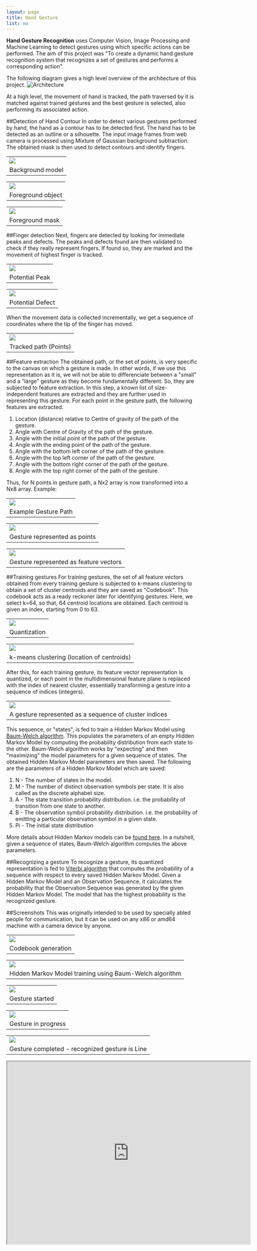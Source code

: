 ```yaml
---
layout: page
title: Hand Gesture
list: no
---
```


<b>Hand Gesture Recognition</b> uses Computer Vision, Image Processing and Machine Learning to detect gestures using which specific actions can be performed. The aim of this project was "To create a dynamic hand gesture recognition system
that recognizes a set of gestures and performs a corresponding action".

The following diagram gives a high level overview of the architecture of this project.
![Architecture](http://akarthik10.github.io/public/hgrc/architecture_full.png)

At a high level, the movement of hand is tracked, the path traversed by it is matched against trained gestures and the best gesture is selected, also performing its associated action.

##Detection of Hand Contour
In order to detect various gestures performed by hand, the hand as a contour has to be detected first. The hand has to be detected as an outline or a silhouette. The input image frames from web camera is processed using Mixture of Gaussian background subtraction. The obtained mask is then used to detect contours and identify fingers.
<table>
<tr>
<td>
<img src="http://akarthik10.github.io/public/hgrc/bg_model.png" /></td></tr><tr><td align="center">Background model</td></tr>
</table>

<table>
<tr>
<td>
<img src="http://akarthik10.github.io/public/hgrc/fg_object.png" /></td></tr><tr><td align="center">Foreground object</td></tr>
</table>

<table>
<tr>
<td>
<img src="http://akarthik10.github.io/public/hgrc/fg_mask.png" /></td></tr><tr><td align="center">Foreground mask</td></tr>
</table>

##Finger detection
Next, fingers are detected by looking for immediate peaks and defects. The peaks and defects found are then validated to check if they really represent fingers. If found so, they are marked and the movement of highest finger is tracked.
<table>
<tr>
<td>
<img src="http://akarthik10.github.io/public/hgrc/peak.png" /></td></tr><tr><td align="center">Potential Peak</td></tr>
</table>

<table>
<tr>
<td>
<img src="http://akarthik10.github.io/public/hgrc/defect.png" /></td></tr><tr><td align="center">Potential Defect</td></tr>
</table>

When the movement data is collected incrementally, we get a sequence of coordinates where the tip of the finger has moved.
<table>
<tr>
<td>
<img src="http://akarthik10.github.io/public/hgrc/points.png" /></td></tr><tr><td align="center">Tracked path (Points)</td></tr>
</table>

##Feature extraction
The obtained path, or the set of points, is very specific to the canvas on which a gesture is made. In other words, if we use this representation as it is, we will not be able to differenciate between a "small" and a "large" gesture as they become fundamentally different. So, they are subjected to feature extraction. In this step, a known list of size-independent features are extracted and they are further used in  representing this gesture. For each point in the gesture path, the following features are extracted.

  1. Location (distance) relative to Centre of gravity of the path of the gesture.
  2. Angle with Centre of Gravity of the path of the gesture.
  3. Angle with the initial point of the path of the gesture.
  4. Angle with the ending point of the path of the gesture.
  5. Angle with the bottom left corner of the path of the gesture.
  6. Angle with the top left corner of the path of the gesture.
  7. Angle with the bottom right corner of the path of the gesture.
  8. Angle with the top right corner of the path of the gesture.
  
Thus, for N points in gesture path, a Nx2 array is now transformed into a Nx8 array.
Example:

<table>
<tr>
<td>
<img src="http://akarthik10.github.io/public/hgrc/example_gesture.png" /></td></tr><tr><td align="center">Example Gesture Path</td></tr>
</table>

<table>
<tr>
<td>
<img src="http://akarthik10.github.io/public/hgrc/points.png" /></td></tr><tr><td align="center">Gesture represented as points</td></tr>
</table>
  
<table>
<tr>
<td>
<img src="http://akarthik10.github.io/public/hgrc/feature_extractor_op.png" /></td></tr><tr><td align="center">Gesture represented as feature vectors</td></tr>
</table>
  
##Training gestures
For training gestures, the set of all feature vectors obtained from every training gesture is subjected to k-means clustering to obtain a set of cluster centroids and they are saved as "Codebook". This codebook acts as a ready reckoner later for identifying gestures. Here, we select k=64, so that, 64 centroid locations are obtained. Each centroid is given an index, starting from 0 to 63.

<table>
<tr>
<td>
<img src="http://akarthik10.github.io/public/hgrc/quantization.png" /></td></tr><tr><td align="center">Quantization</td></tr>
</table>

<table>
<tr>
<td>
<img src="http://akarthik10.github.io/public/hgrc/codebook_vectors.png" /></td></tr><tr><td align="center">k-means clustering (location of centroids)</td></tr>
</table>

After this, for each training gesture, its feature vector representation is quantized, or each point in the multidimensional feature plane is replaced with the index of nearest cluster, essentially transforming a gesture into a sequence of indices (integers).

<table>
<tr>
<td>
<img src="http://akarthik10.github.io/public/hgrc/quanitzation_op.png" /></td></tr><tr><td align="center">A gesture represented as a sequence of cluster indices</td></tr>
</table>

This sequence, or "states", is fed to train a Hidden Markov Model using [Baum-Welch algorithm](https://en.wikipedia.org/wiki/Baum%E2%80%93Welch_algorithm). This populates the parameters of an empty Hidden Markov Model by computing the probability distribution from each state to the other. Baum-Welch  algorithm works by "expecting" and then "maximizing" the model parameters for a given sequence of states.  The obtained Hidden Markov Model parameters are then saved.
The following are the parameters of a Hidden Markov Model which are saved:
  1. N - The number of states in the model.
  2. M - The number of distinct observation symbols per state. It is also called as
  the discrete alphabet size.
  3. A - The state transition probability distribution. i.e. the probability of
  transition from one state to another.
  4. B - The observation symbol probability distribution. i.e. the probability of
  emitting a particular observation symbol in a given state.
  5. Pi - The initial state distribution

More details about Hidden Markov models can be [found here](https://en.wikipedia.org/wiki/Hidden_Markov_model). In a nutshell, given a sequence of states, Baum-Welch algorithm computes the above parameters.

##Recognizing a gesture
To recognize a gesture, its quantized representation is fed to [Viterbi algorithm](https://en.wikipedia.org/wiki/Viterbi_algorithm) that computes the probability of a sequence with respect to every saved Hidden Markov Model. Given a Hidden Markov Model and an Observation Sequence, it calculates
the probability that the Observation Sequence was generated by the given Hidden Markov Model. The model that has the highest probability is the recognized gesture.

##Screenshots
This was originally intended to be used by specially abled people for communication, but it can be used on any x86 or amd64 machine with a camera device by anyone.

<table>
<tr>
<td>
<img src="http://akarthik10.github.io/public/hgrc/op_1.png" /></td></tr><tr><td align="center">Codebook generation</td></tr>
</table>

<table>
<tr>
<td>
<img src="http://akarthik10.github.io/public/hgrc/op_2.png" /></td></tr><tr><td align="center">Hidden Markov Model training using Baum-Welch algorithm</td></tr>
</table>
<table>
<tr>
<td>
<img src="http://akarthik10.github.io/public/hgrc/op_3.png" /></td></tr><tr><td align="center">Gesture started</td></tr>
</table>
<table>
<tr>
<td>
<img src="http://akarthik10.github.io/public/hgrc/op_4.png" /></td></tr><tr><td align="center">Gesture in progress</td></tr>
</table>
<table>
<tr>
<td>
<img src="http://akarthik10.github.io/public/hgrc/op_5.png" /></td></tr><tr><td align="center">Gesture completed - recognized gesture is Line</td></tr>
</table>


<iframe src="https://drive.google.com/file/d/0B6TfmI2fgbDyaGNfSXd6eDFXaFE/preview" width="640" height="480"></iframe>

